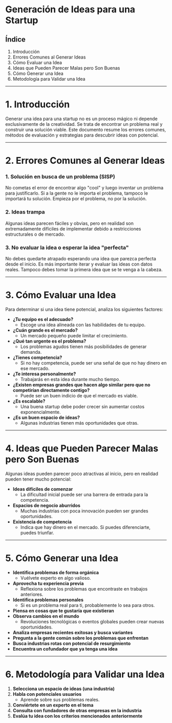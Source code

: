 # Generación de Ideas para una Startup

## Índice
1. Introducción
2. Errores Comunes al Generar Ideas
3. Cómo Evaluar una Idea
4. Ideas que Pueden Parecer Malas pero Son Buenas
5. Cómo Generar una Idea
6. Metodología para Validar una Idea

---

# 1. Introducción
Generar una idea para una startup no es un proceso mágico ni depende exclusivamente de la creatividad. Se trata de encontrar un problema real y construir una solución viable. Este documento resume los errores comunes, métodos de evaluación y estrategias para descubrir ideas con potencial.

---

# 2. Errores Comunes al Generar Ideas

### **1. Solución en busca de un problema (SISP)**
No cometas el error de encontrar algo "cool" y luego inventar un problema para justificarlo. Si a la gente no le importa el problema, tampoco le importará tu solución. Empieza por el problema, no por la solución.

### **2. Ideas trampa**
Algunas ideas parecen fáciles y obvias, pero en realidad son extremadamente difíciles de implementar debido a restricciones estructurales o de mercado.

### **3. No evaluar la idea o esperar la idea "perfecta"**
No debes quedarte atrapado esperando una idea que parezca perfecta desde el inicio. Es más importante iterar y evaluar las ideas con datos reales. Tampoco debes tomar la primera idea que se te venga a la cabeza.

---

# 3. Cómo Evaluar una Idea
Para determinar si una idea tiene potencial, analiza los siguientes factores:

- **¿Tu equipo es el adecuado?**
  - Escoge una idea alineada con las habilidades de tu equipo.
- **¿Cuán grande es el mercado?**
  - Un mercado pequeño puede limitar el crecimiento.
- **¿Qué tan urgente es el problema?**
  - Los problemas agudos tienen más posibilidades de generar demanda.
- **¿Tienes competencia?**
  - Si no hay competencia, puede ser una señal de que no hay dinero en ese mercado.
- **¿Te interesa personalmente?**
  - Trabajarás en esta idea durante mucho tiempo.
- **¿Existen empresas grandes que hacen algo similar pero que no competirían directamente contigo?**
  - Puede ser un buen indicio de que el mercado es viable.
- **¿Es escalable?**
  - Una buena startup debe poder crecer sin aumentar costos exponencialmente.
- **¿Es un buen espacio de ideas?**
  - Algunas industrias tienen más oportunidades que otras.

---

# 4. Ideas que Pueden Parecer Malas pero Son Buenas
Algunas ideas pueden parecer poco atractivas al inicio, pero en realidad pueden tener mucho potencial:

- **Ideas difíciles de comenzar**
  - La dificultad inicial puede ser una barrera de entrada para la competencia.
- **Espacios de negocio aburridos**
  - Muchas industrias con poca innovación pueden ser grandes oportunidades.
- **Existencia de competencia**
  - Indica que hay dinero en el mercado. Si puedes diferenciarte, puedes triunfar.

---

# 5. Cómo Generar una Idea

- **Identifica problemas de forma orgánica**
  - Vuélvete experto en algo valioso.
- **Aprovecha tu experiencia previa**
  - Reflexiona sobre los problemas que encontraste en trabajos anteriores.
- **Identifica problemas personales**
  - Si es un problema real para ti, probablemente lo sea para otros.
- **Piensa en cosas que te gustaría que existieran**
- **Observa cambios en el mundo**
  - Revoluciones tecnológicas o eventos globales pueden crear nuevas oportunidades.
- **Analiza empresas recientes exitosas y busca variantes**
- **Pregunta a la gente común sobre los problemas que enfrentan**
- **Busca industrias rotas con potencial de resurgimiento**
- **Encuentra un cofundador que ya tenga una idea**

---

# 6. Metodología para Validar una Idea

1. **Selecciona un espacio de ideas (una industria)**
2. **Habla con potenciales usuarios**
   - Aprende sobre sus problemas reales.
3. **Conviértete en un experto en el tema**
4. **Consulta con fundadores de otras empresas en la industria**
5. **Evalúa tu idea con los criterios mencionados anteriormente**
